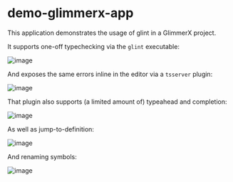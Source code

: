 # demo-glimmerx-app

This application demonstrates the usage of glint in a GlimmerX project.

It supports one-off typechecking via the `glint` executable:

![image](https://user-images.githubusercontent.com/108688/85793967-1f54f580-b736-11ea-9dec-93aa80d2bd5a.png)

And exposes the same errors inline in the editor via a `tsserver` plugin:

![image](https://user-images.githubusercontent.com/108688/85796347-1108d880-b73a-11ea-81fc-55655dcdec42.png)

That plugin also supports (a limited amount of) typeahead and completion:

![image](https://user-images.githubusercontent.com/108688/85796413-34cc1e80-b73a-11ea-8877-441574da99b5.png)

As well as jump-to-definition:

![image](https://i.imgur.com/N3LCD2X.gif)

And renaming symbols:

![image](https://i.imgur.com/hJsEKNS.gif)
